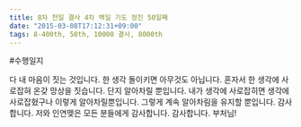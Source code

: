 ```yaml
---
title: 8차 천일 결사 4차 백일 기도 정진 50일째
date: "2015-03-08T17:12:31+09:00"
tags: 8-400th, 50th, 10000 결사, 8000th
---
```


#수행일지

다 내 마음이 짓는 것입니다. 한 생각 돌이키면 아무것도 아닙니다. 혼자서 한 생각에 사로잡혀 온갖 망상을 짓습니다. 단지 알아차릴 뿐입니다. 내가 생각에 사로잡히면 생각에 사로잡혔구나 이렇게 알아차릴뿐입니다. 그렇게 계속 알아차림을 유지할 뿐입니다. 감사합니다. 저와 인연맺은 모든 분들에게 감사합니다. 감사합니다. 부처님!
